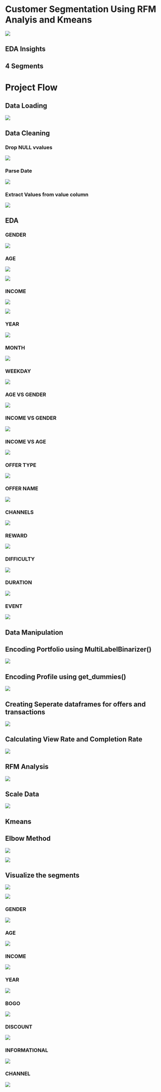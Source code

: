 # Customer Segmentation Using RFM Analyis and Kmeans


![](https://github.com/Tushara08/Portfolio-Projects/blob/main/RFM%20Analysis%20-%20Customer%20Segmentation/images/rfm%20segments.png?raw=True)


## EDA Insights 

## 4 Segments 

# Project Flow 

## Data Loading

![](https://github.com/Tushara08/Portfolio-Projects/blob/main/RFM%20Analysis%20-%20Customer%20Segmentation/images/load.png?raw=True)

## Data Cleaning 

### Drop NULL vvalues
![](https://github.com/Tushara08/Portfolio-Projects/blob/main/RFM%20Analysis%20-%20Customer%20Segmentation/images/null%20val.png?raw=True)

### Parse Date

![](https://github.com/Tushara08/Portfolio-Projects/blob/main/RFM%20Analysis%20-%20Customer%20Segmentation/images/parse%20date.png?raw=True)

### Extract Values from value column

![](?raw=True)
## EDA

### GENDER 
![](https://github.com/Tushara08/Portfolio-Projects/blob/main/RFM%20Analysis%20-%20Customer%20Segmentation/images/age.png?raw=True)
### AGE

![](https://github.com/Tushara08/Portfolio-Projects/blob/main/RFM%20Analysis%20-%20Customer%20Segmentation/images/age%20dist.png?raw=True)

![](https://github.com/Tushara08/Portfolio-Projects/blob/main/RFM%20Analysis%20-%20Customer%20Segmentation/images/age%20grp.png?raw=True)

### INCOME

![](https://github.com/Tushara08/Portfolio-Projects/blob/main/RFM%20Analysis%20-%20Customer%20Segmentation/images/income%20dist.png?raw=True)

![](https://github.com/Tushara08/Portfolio-Projects/blob/main/RFM%20Analysis%20-%20Customer%20Segmentation/images/income%20range.png?raw=True)

### YEAR
![](https://github.com/Tushara08/Portfolio-Projects/blob/main/RFM%20Analysis%20-%20Customer%20Segmentation/images/year.png?raw=True)

### MONTH 

![](https://github.com/Tushara08/Portfolio-Projects/blob/main/RFM%20Analysis%20-%20Customer%20Segmentation/images/month.png?raw=True)

### WEEKDAY
![](https://github.com/Tushara08/Portfolio-Projects/blob/main/RFM%20Analysis%20-%20Customer%20Segmentation/images/weekday.png?raw=True)

### AGE VS GENDER
![](https://github.com/Tushara08/Portfolio-Projects/blob/main/RFM%20Analysis%20-%20Customer%20Segmentation/images/age%20vs%20gender.png?raw=True)

### INCOME VS GENDER
![](https://github.com/Tushara08/Portfolio-Projects/blob/main/RFM%20Analysis%20-%20Customer%20Segmentation/images/income%20vs%20gender.png?raw=True)

### INCOME VS AGE
![](https://github.com/Tushara08/Portfolio-Projects/blob/main/RFM%20Analysis%20-%20Customer%20Segmentation/images/income%20vs%20age.png?raw=True)

### OFFER TYPE
![](https://github.com/Tushara08/Portfolio-Projects/blob/main/RFM%20Analysis%20-%20Customer%20Segmentation/images/offer%20type.png?raw=True)

### OFFER NAME
![](https://github.com/Tushara08/Portfolio-Projects/blob/main/RFM%20Analysis%20-%20Customer%20Segmentation/images/offer%20name.png?raw=True)

### CHANNELS
![](https://github.com/Tushara08/Portfolio-Projects/blob/main/RFM%20Analysis%20-%20Customer%20Segmentation/images/channel%20.png?raw=True)

### REWARD
![](https://github.com/Tushara08/Portfolio-Projects/blob/main/RFM%20Analysis%20-%20Customer%20Segmentation/images/reward.png?raw=True)

### DIFFICULTY
![](https://github.com/Tushara08/Portfolio-Projects/blob/main/RFM%20Analysis%20-%20Customer%20Segmentation/images/difficulty.png?raw=True)

### DURATION
![](https://github.com/Tushara08/Portfolio-Projects/blob/main/RFM%20Analysis%20-%20Customer%20Segmentation/images/duration.png?raw=True)

### EVENT 
![](https://github.com/Tushara08/Portfolio-Projects/blob/main/RFM%20Analysis%20-%20Customer%20Segmentation/images/events.png?raw=True)


## Data Manipulation

## Encoding Portfolio using MultiLabelBinarizer() 
![](https://github.com/Tushara08/Portfolio-Projects/blob/main/RFM%20Analysis%20-%20Customer%20Segmentation/images/multilabel.png?raw=True)

## Encoding Profile using get_dummies()
![](https://github.com/Tushara08/Portfolio-Projects/blob/main/RFM%20Analysis%20-%20Customer%20Segmentation/images/profile%20encode.png?raw=True)

## Creating Seperate dataframes for offers and transactions
![](https://github.com/Tushara08/Portfolio-Projects/blob/main/RFM%20Analysis%20-%20Customer%20Segmentation/images/transcript%20mani.png?raw=True)

## Calculating View Rate and Completion Rate
![](https://github.com/Tushara08/Portfolio-Projects/blob/main/RFM%20Analysis%20-%20Customer%20Segmentation/images/vr%20.png?raw=True)

## RFM Analysis 
![](https://github.com/Tushara08/Portfolio-Projects/blob/main/RFM%20Analysis%20-%20Customer%20Segmentation/images/rfm%20code.png?raw=True)

## Scale Data
![](https://github.com/Tushara08/Portfolio-Projects/blob/main/RFM%20Analysis%20-%20Customer%20Segmentation/images/scale.png?raw=True)

## Kmeans

## Elbow Method
![](https://github.com/Tushara08/Portfolio-Projects/blob/main/RFM%20Analysis%20-%20Customer%20Segmentation/images/elbow%20method.png?raw=True)

![](https://github.com/Tushara08/Portfolio-Projects/blob/main/RFM%20Analysis%20-%20Customer%20Segmentation/images/kmeans.png?raw=True)

## Visualize the segments 
![](https://github.com/Tushara08/Portfolio-Projects/blob/main/RFM%20Analysis%20-%20Customer%20Segmentation/images/rfm%20segments.png?raw=True)

![](https://github.com/Tushara08/Portfolio-Projects/blob/main/RFM%20Analysis%20-%20Customer%20Segmentation/images/rfm%20viz.png?raw=True)

### GENDER
![](https://github.com/Tushara08/Portfolio-Projects/blob/main/RFM%20Analysis%20-%20Customer%20Segmentation/images/gender%20viz.png?raw=True)

### AGE
![](https://github.com/Tushara08/Portfolio-Projects/blob/main/RFM%20Analysis%20-%20Customer%20Segmentation/images/age%20viz.png?raw=True)

### INCOME
![](https://github.com/Tushara08/Portfolio-Projects/blob/main/RFM%20Analysis%20-%20Customer%20Segmentation/images/income%20viz.png?raw=True)

### YEAR
![](https://github.com/Tushara08/Portfolio-Projects/blob/main/RFM%20Analysis%20-%20Customer%20Segmentation/images/year%20viz.png?raw=True)

### BOGO
![](https://github.com/Tushara08/Portfolio-Projects/blob/main/RFM%20Analysis%20-%20Customer%20Segmentation/images/bogo%20viz.png?raw=True)

### DISCOUNT
![](https://github.com/Tushara08/Portfolio-Projects/blob/main/RFM%20Analysis%20-%20Customer%20Segmentation/images/discount%20viz.png?raw=True)

### INFORMATIONAL
![](https://github.com/Tushara08/Portfolio-Projects/blob/main/RFM%20Analysis%20-%20Customer%20Segmentation/images/info%20viz.png?raw=True)

### CHANNEL
![](https://github.com/Tushara08/Portfolio-Projects/blob/main/RFM%20Analysis%20-%20Customer%20Segmentation/images/channel%20viz.png?raw=True)


